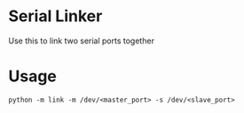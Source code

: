 # Serial Linker
Use this to link two serial ports together

# Usage
`python -m link -m /dev/<master_port> -s /dev/<slave_port>`
